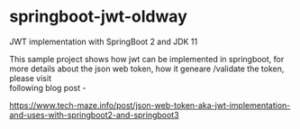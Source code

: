 # springboot-jwt-oldway
 JWT implementation with SpringBoot 2 and JDK 11
 
 This sample project shows how jwt can be implemented in springboot, for more details about the json web token, how it geneare /validate the token, please visit    
 following blog post - 

https://www.tech-maze.info/post/json-web-token-aka-jwt-implementation-and-uses-with-springboot2-and-springboot3
 

